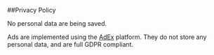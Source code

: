 ##Privacy Policy

No personal data are being saved.

Ads are implemented using the [AdEx](https://www.adex.network/) platform.
They do not store any personal data, and are full GDPR compliant.
